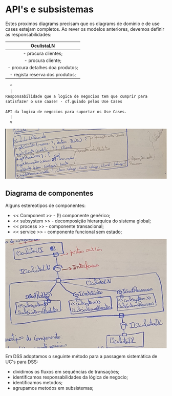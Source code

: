 # API's e subsistemas

Estes proximos diagrams precisam que os diagrams de dominio e de use cases estejam completos. Ao rever os modelos anteriores, devemos definir as responsabilidades:

| OculistaLN |
|:---:|
|- procura clientes;|
|- procura cliente;|
|- procura detalhes doa produtos;|
|- regista reserva dos produtos;|

      ^
      |
    Responsabilidade que a logica de negocios tem que cumprir para satisfazer o use caase! - cf.guiado pelos Use Cases

    API da logica de negocios para suportar os Use Cases.
      |
      v

![API](img/API.png)

## Diagrama de componentes

Alguns estereotipos de componentes:
 - << Component >> - (!) componente genérico;
 - << subsystem >> - decomposição hierarquica do sistema global;
 - << process >> - componente transacional;
 - << service >> - componente funcional sem estado;

![Diagramas de Componentes](img/Componentes.png)

Em DSS adoptamos o seguinte método para a passagem sistemática de UC's para DSS:
 - dividimos os fluxos em sequências de transações;
 - identificamos responsabilidades da lógica de negocio;
 - identificamos metodos;
 - agrupamos metodos em subsistemas;